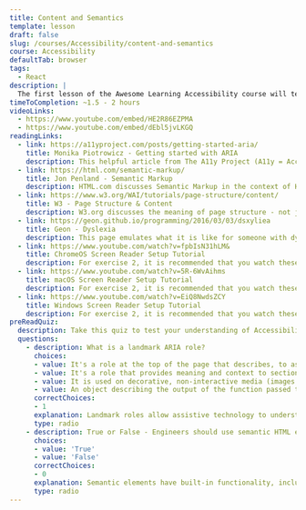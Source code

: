 ```yaml
---
title: Content and Semantics
template: lesson
draft: false
slug: /courses/Accessibility/content-and-semantics
course: Accessibility
defaultTab: browser
tags:
  - React
description: |
  The first lesson of the Awesome Learning Accessibility course will teach students about how to make their code, and the contents of their pages, more accessibile and usable to assistive technology.
timeToCompletion: ~1.5 - 2 hours
videoLinks: 
  - https://www.youtube.com/embed/HE2R86EZPMA
  - https://www.youtube.com/embed/dEbl5jvLKGQ
readingLinks: 
  - link: https://a11yproject.com/posts/getting-started-aria/
    title: Monika Piotrowicz - Getting started with ARIA
    description: This helpful article from The A11y Project (A11y = Accessibility) dives into the meaning of ARIA roles, their importance in websites, and how you can start implementing them.
  - link: https://html.com/semantic-markup/
    title: Jon Penland - Semantic Markup
    description: HTML.com discusses Semantic Markup in the context of HTML. You've probably seen it quite a bit while engineering, but might not have known about the unseen but very important meaning that Semantic Markup has.
  - link: https://www.w3.org/WAI/tutorials/page-structure/content/
    title: W3 - Page Structure & Content
    description: W3.org discusses the meaning of page structure - not just what goes into a page, but how to organize the elements of a page in code and visually, so that everyone can fully use and explore a page. 
  - link: https://geon.github.io/programming/2016/03/03/dsxyliea
    title: Geon - Dyslexia
    description: This page emulates what it is like for someone with dyslexia to browse the web.
  - link: https://www.youtube.com/watch?v=fpbIsN31hLM&
    title: ChromeOS Screen Reader Setup Tutorial
    description: For exercise 2, it is recommended that you watch these screen reader tutorial videos in advance. Each screen reader is a little different based on the OS. This tutorial video is specifically for ChromeOS.
  - link: https://www.youtube.com/watch?v=5R-6WvAihms
    title: macOS Screen Reader Setup Tutorial
    description: For exercise 2, it is recommended that you watch these screen reader tutorial videos in advance. Each screen reader is a little different based on the OS. This tutorial video is specifically for macOS.
  - link: https://www.youtube.com/watch?v=EiQ8NwdsZCY
    title: Windows Screen Reader Setup Tutorial
    description: For exercise 2, it is recommended that you watch these screen reader tutorial videos in advance. Each screen reader is a little different based on the OS. This tutorial video is specifically for Windows. 
preReadQuiz:
  description: Take this quiz to test your understanding of Accessibility - Content and Semantics!
  questions: 
    - description: What is a landmark ARIA role?
      choices:
      - value: It's a role at the top of the page that describes, to assistive technology, what the page is about
      - value: It's a role that provides meaning and context to sections of a page
      - value: It is used on decorative, non-interactive media (images or videos) to describe their meaning to assitive technology
      - value: An object describing the output of the function passed to useCallback
      correctChoices:
      - 1
      explanation: Landmark roles allow assistive technology to understand the differences between sections of a page, and navigate between them. Examples of landmark roles include a header, primary content section, sidebar, and footer.
      type: radio
    - description: True or False - Engineers should use semantic HTML elements over a 'div' HTML element, when possible.
      choices:
      - value: 'True'
      - value: 'False'
      correctChoices: 
      - 0
      explanation: Semantic elements have built-in functionality, including ARIA roles, that inherently make websites more accessible. 'div' elements are generic elements with no ARIA roles, outside of ones you manually provide it.
      type: radio
---
```

